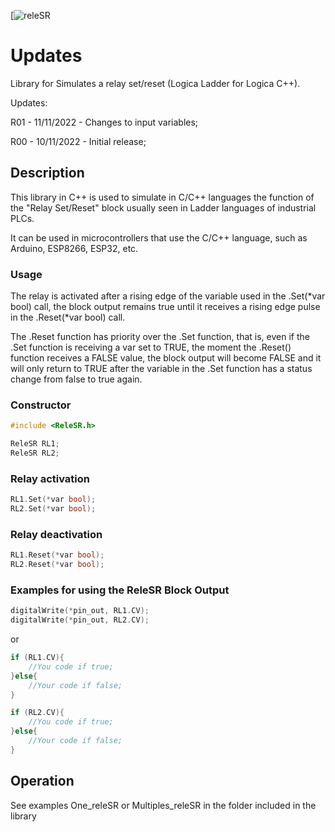 [![releSR](https://github.com/rafaelduo/releSR)


# Updates

Library for Simulates a relay set/reset (Logica Ladder for Logica C++).

Updates:

R01 - 11/11/2022 - Changes to input variables;

R00 - 10/11/2022 - Initial release;


## Description

This library in C++ is used to simulate in C/C++ languages the function of the "Relay Set/Reset" block usually seen in Ladder languages of industrial PLCs.

It can be used in microcontrollers that use the C/C++ language, such as Arduino, ESP8266, ESP32, etc.

### Usage

The relay is activated after a rising edge of the variable used in the .Set(*var bool) call, the block output remains true until it receives a rising edge pulse in the .Reset(*var bool) call.

The .Reset function has priority over the .Set function, that is, even if the .Set function is receiving a var set to TRUE, the moment the .Reset() function receives a FALSE value,
the block output will become FALSE and it will only return to TRUE after the variable in the .Set function has a status change from false to true again.


### Constructor

```c++
#include <ReleSR.h>

ReleSR RL1;
ReleSR RL2;
```

### Relay activation

```c++
RL1.Set(*var bool);
RL2.Set(*var bool);
```

### Relay deactivation

```c++
RL1.Reset(*var bool);
RL2.Reset(*var bool);
```

### Examples for using the ReleSR Block Output

```c++
digitalWrite(*pin_out, RL1.CV);
digitalWrite(*pin_out, RL2.CV);
```

or

```c++
if (RL1.CV){
	//You code if true;
}else{
	//Your code if false;
}

if (RL2.CV){
	//You code if true;
}else{
	//Your code if false;
}
```

## Operation

See examples One_releSR or Multiples_releSR in the folder included in the library